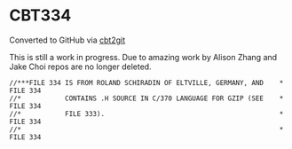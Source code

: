 # CBT334
Converted to GitHub via [cbt2git](https://github.com/wizardofzos/cbt2git)

This is still a work in progress. 
Due to amazing work by Alison Zhang and Jake Choi repos are no longer deleted.

```
//***FILE 334 IS FROM ROLAND SCHIRADIN OF ELTVILLE, GERMANY, AND    *   FILE 334
//*           CONTAINS .H SOURCE IN C/370 LANGUAGE FOR GZIP (SEE    *   FILE 334
//*           FILE 333).                                            *   FILE 334
//*                                                                 *   FILE 334
```
